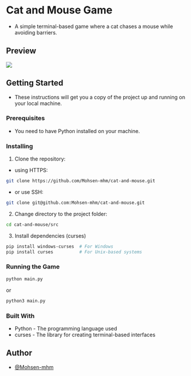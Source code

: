 # Cat and Mouse Game

- A simple terminal-based game where a cat chases a mouse while avoiding barriers.

## Preview
<img src="https://mohsen.sbs/assets/img/cat-and-mouse-preview.png"/>

## Getting Started

- These instructions will get you a copy of the project up and running on your local machine.

### Prerequisites

- You need to have Python installed on your machine.

### Installing

1. Clone the repository:
- using HTTPS:
```bash
git clone https://github.com/Mohsen-mhm/cat-and-mouse.git
```
- or use SSH:
```bash
git clone git@github.com:Mohsen-mhm/cat-and-mouse.git
```


2. Change directory to the project folder:
```bash
cd cat-and-mouse/src
```

3. Install dependencies (curses)
```bash
pip install windows-curses  # For Windows
pip install curses          # For Unix-based systems
```
   
### Running the Game

```bash
python main.py
```
or
```bash
python3 main.py
```

### Built With
* Python - The programming language used
* curses - The library for creating terminal-based interfaces

## Author

- [@Mohsen-mhm](https://github.com/mohsen-mhm)

